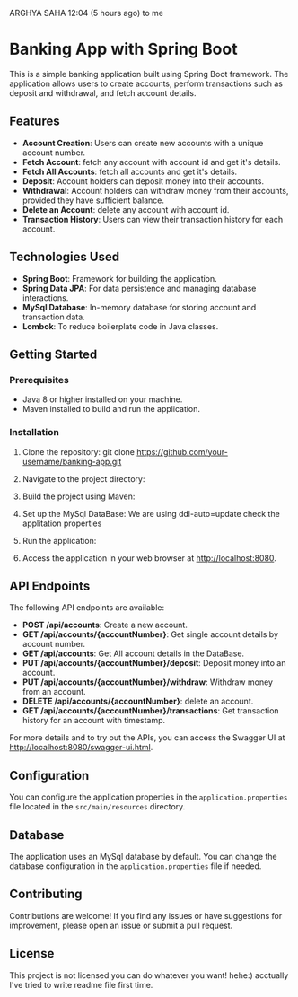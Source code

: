 
ARGHYA SAHA
12:04 (5 hours ago)
to me

# Banking App with Spring Boot

This is a simple banking application built using Spring Boot framework. The application allows users to create accounts, perform transactions such as deposit and withdrawal, and fetch account details.

## Features

- **Account Creation**: Users can create new accounts with a unique account number.
- **Fetch Account**: fetch any account with account id and get it's details.
- **Fetch All Accounts**: fetch all accounts and get it's details.
- **Deposit**: Account holders can deposit money into their accounts.
- **Withdrawal**: Account holders can withdraw money from their accounts, provided they have sufficient balance.
- **Delete an Account**:  delete any account with account id.
- **Transaction History**: Users can view their transaction history for each account.

## Technologies Used

- **Spring Boot**: Framework for building the application.
- **Spring Data JPA**: For data persistence and managing database interactions.
- **MySql Database**: In-memory database for storing account and transaction data.
- **Lombok**: To reduce boilerplate code in Java classes.

## Getting Started

### Prerequisites

- Java 8 or higher installed on your machine.
- Maven installed to build and run the application.

### Installation

1. Clone the repository: git clone https://github.com/your-username/banking-app.git

2. Navigate to the project directory:
   
3. Build the project using Maven:

4. Set up the MySql DataBase: We are using ddl-auto=update check the applitation properties
   
5. Run the application:

   
6. Access the application in your web browser at [http://localhost:8080](http://localhost:8080).

## API Endpoints

The following API endpoints are available:

- **POST /api/accounts**: Create a new account.
- **GET /api/accounts/{accountNumber}**: Get single account details by account number.
- **GET /api/accounts**: Get All account details in the DataBase.
- **PUT /api/accounts/{accountNumber}/deposit**: Deposit money into an account.
- **PUT /api/accounts/{accountNumber}/withdraw**: Withdraw money from an account.
- **DELETE /api/accounts/{accountNumber}**: delete an account.
- **GET /api/accounts/{accountNumber}/transactions**: Get transaction history for an account with timestamp.

For more details and to try out the APIs, you can access the Swagger UI at [http://localhost:8080/swagger-ui.html](http://localhost:8080/swagger-ui.html).

## Configuration

You can configure the application properties in the `application.properties` file located in the `src/main/resources` directory.

## Database

The application uses an MySql database by default. You can change the database configuration in the `application.properties` file if needed.

## Contributing

Contributions are welcome! If you find any issues or have suggestions for improvement, please open an issue or submit a pull request.

## License

This project is not licensed you can do whatever you want! hehe:) acctually I've tried to write readme file first time.
